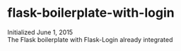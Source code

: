 # flask-boilerplate-with-login
Initialized June 1, 2015<br>
The Flask boilerplate with Flask-Login already integrated
